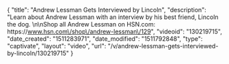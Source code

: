 {
    "title": "Andrew Lessman Gets Interviewed by Lincoln",
    "description": "Learn about Andrew Lessman with an interview by his best friend, Lincoln the dog. \n\nShop all Andrew Lessman on HSN.com: https:\/\/www.hsn.com\/shop\/andrew-lessman\/129",
    "videoid": "130219715",
    "date_created": "1511283971",
    "date_modified": "1511792848",
    "type": "captivate",
    "layout": "video",
    "url": "\/v\/andrew-lessman-gets-interviewed-by-lincoln\/130219715"
}